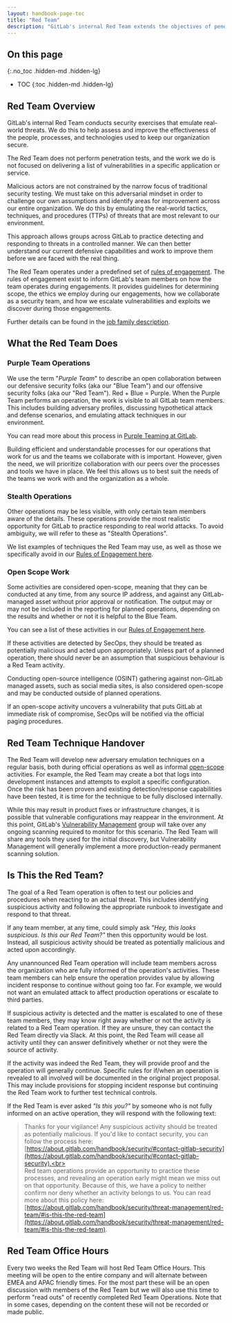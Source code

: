 ```yaml
---
layout: handbook-page-toc
title: "Red Team"
description: "GitLab's internal Red Team extends the objectives of penetration testing by examining the security posture of the organization and their ability to implement effective cyber defenses."
---
```


## On this page
{:.no_toc .hidden-md .hidden-lg}

- TOC
{:toc .hidden-md .hidden-lg}

## Red Team Overview

GitLab's internal Red Team conducts security exercises that emulate real-world threats. We do this to help assess and improve the effectiveness of the people, processes, and technologies used to keep our organization secure.

The Red Team does not perform penetration tests, and the work we do is not focused on delivering a list of vulnerabilities in a specific application or service.

Malicious actors are not constrained by the narrow focus of traditional security testing. We must take on this adversarial mindset in order to challenge our own assumptions and identify areas for improvement across our entire organization. We do this by emulating the real-world tactics, techniques, and procedures (TTPs) of threats that are most relevant to our environment.

This approach allows groups across GitLab to practice detecting and responding to threats in a controlled manner. We can then better understand our current defensive capabilities and work to improve them before we are faced with the real thing.

The Red Team operates under a predefined set of [rules of engagement](./red-team-roe.html). The rules of engagement exist to inform GitLab's team members on how the team operates during engagements. It provides guidelines for determining scope, the ethics we employ during our engagements, how we collaborate as a security team, and how we escalate vulnerabilities and exploits we discover during those engagements.

Further details can be found in the [job family description](/job-families/engineering/security-engineer/#red-team).

## What the Red Team Does

### Purple Team Operations

We use the term "*Purple Team*" to describe an open collaboration between our defensive security folks (aka our "Blue Team") and our offensive security folks (aka our "Red Team"). Red + Blue = Purple. When the Purple Team performs an operation, the work is visible to all GitLab team members. This includes building adversary profiles, discussing hypothetical attack and defense scenarios, and emulating attack techniques in our environment.

You can read more about this process in [Purple Teaming at GitLab](purple-teaming/).

Building efficient and understandable processes for our operations that work for us and the teams we collaborate with is important.  However, given the need, we will prioritize collaboration with our peers over the processes and tools we have in place.  We feel this allows us to best suit the needs of the teams we work with and the organization as a whole.

### Stealth Operations

Other operations may be less visible, with only certain team members aware of the details. These operations provide the most realistic opportunity for GitLab to practice responding to real world attacks. To avoid ambiguity, we will refer to these as "Stealth Operations".

We list examples of techniques the Red Team may use, as well as those we specifically avoid in our [Rules of Engagement here](./red-team-roe.html#stealth-operation-techniques).

### Open Scope Work

Some activities are considered open-scope, meaning that they can be conducted at any time, from any source IP address, and against any GitLab-managed asset without prior approval or notification. The output may or may not be included in the reporting for planned operations, depending on the results and whether or not it is helpful to the Blue Team.

You can see a list of these activities in our [Rules of Engagement here](./red-team-roe.html#open-scope-techniques).

If these activities are detected by SecOps, they should be treated as potentially malicious and acted upon appropriately. Unless part of a planned operation, there should never be an assumption that suspicious behaviour is a Red Team activity.

Conducting open-source intelligence (OSINT) gathering against non-GitLab managed assets, such as social media sites, is also considered open-scope and may be conducted outside of planned operations.

If an open-scope activity uncovers a vulnerability that puts GitLab at immediate risk of compromise, SecOps will be notified via the official paging procedures.

## Red Team Technique Handover

The Red Team will develop new adversary emulation techniques on a regular basis, both during official operations as well as informal [open-scope](#open-scope-work) activities. For example, the Red Team may create a bot that logs into development instances and attempts to exploit a specific configuration. Once the risk has been proven and existing detection/response capabilities have been tested, it is time for the technique to be fully disclosed internally.

While this may result in product fixes or infrastructure changes, it is possible that vulnerable configurations may reappear in the environment. At this point, GitLab's [Vulnerability Management](https://about.gitlab.com/handbook/security/threat-management/vulnerability-management/) group will take over any ongoing scanning required to monitor for this scenario. The Red Team will share any tools they used for the initial discovery, but Vulnerability Management will generally implement a more production-ready permanent scanning solution.

## Is This the Red Team?

The goal of a Red Team operation is often to test our policies and procedures when reacting to an actual threat. This includes identifying suspicious activity and following the appropriate runbook to investigate and respond to that threat.

If any team member, at any time, could simply ask *"Hey, this looks suspicious. Is this our Red Team?"* then this opportunity would be lost. Instead, all suspicious activity should be treated as potentially malicious and acted upon accordingly.

Any unannounced Red Team operation will include team members across the organization who are fully informed of the operation's activities. These team members can help ensure the operation provides value by allowing incident response to continue without going too far. For example, we would not want an emulated attack to affect production operations or escalate to third parties.

If suspicious activity is detected and the matter is escalated to one of these team members, they may know right away whether or not the activity is related to a Red Team operation. If they are unsure, they can contact the Red Team directly via Slack. At this point, the Red Team will cease all activity until they can answer definitively whether or not they were the source of activity.

If the activity was indeed the Red Team, they will provide proof and the operation will generally continue. Specific rules for if/when an operation is revealed to all involved will be documented in the original project proposal. This may include provisions for stopping incident response but continuing the Red Team work to further test technical controls.

If the Red Team is ever asked *"Is this you?"* by someone who is not fully informed on an active operation, they will respond with the following text:

> Thanks for your vigilance! Any suspicious activity should be treated as potentially malicious. If you'd like to contact security, you can follow the process here: [https://about.gitlab.com/handbook/security/#contact-gitlab-security](https://about.gitlab.com/handbook/security/#contact-gitlab-security).<br><br>Red team operations provide an opportunity to practice these processes, and revealing an operation early might mean we miss out on that opportunity. Because of this, we have a policy to neither confirm nor deny whether an activity belongs to us. You can read more about this policy here: [https://about.gitlab.com/handbook/security/threat-management/red-team/#is-this-the-red-team](https://about.gitlab.com/handbook/security/threat-management/red-team/#is-this-the-red-team).

## Red Team Office Hours

Every two weeks the Red Team will host Red Team Office Hours. This meeting will be open to the entire company and will alternate between EMEA and APAC friendly times. For the most part these will be an open discussion with members of the Red Team but we will also use this time to perform "read outs" of recently completed Red Team Operations. Note that in some cases, depending on the content these will not be recorded or made public.
